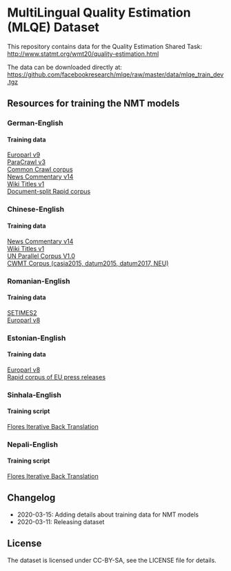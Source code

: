 # MultiLingual Quality Estimation (MLQE) Dataset

This repository contains data for the Quality Estimation Shared Task:  
http://www.statmt.org/wmt20/quality-estimation.html  

The data can be downloaded directly at:  
https://github.com/facebookresearch/mlqe/raw/master/data/mlqe_train_dev.tgz

## Resources for training the NMT models

### German-English

#### Training data
[Europarl v9](http://www.statmt.org/europarl/v9/training/europarl-v9.de-en.tsv.gz)  
[ParaCrawl v3](https://s3.amazonaws.com/web-language-models/paracrawl/release3/en-de.bicleaner07.tmx.gz)  
[Common Crawl corpus](http://www.statmt.org/wmt13/training-parallel-commoncrawl.tgz)  
[News Commentary v14](http://data.statmt.org/news-commentary/v14/training/news-commentary-v14.de-en.tsv.gz)  
[Wiki Titles v1](http://data.statmt.org/wikititles/v1/wikititles-v1.de-en.tsv.gz)  
[Document-split Rapid corpus](https://s3-eu-west-1.amazonaws.com/tilde-model/rapid2019.de-en.zip)

### Chinese-English

#### Training data
[News Commentary v14](http://data.statmt.org/news-commentary/v14/training/news-commentary-v14.en-zh.tsv.gz)  
[Wiki Titles v1](http://data.statmt.org/wikititles/v1/wikititles-v1.zh-en.tsv.gz)  
[UN Parallel Corpus V1.0](https://stuncorpusprod.blob.core.windows.net/corpusfiles/UNv1.0-TEI.zh.tar.gz.00)  
[CWMT Corpus (casia2015, datum2015, datum2017, NEU)](http://mteval.cipsc.org.cn:81/agreement/wmt)

### Romanian-English

#### Training data
[SETIMES2](http://opus.nlpl.eu/SETIMES2.php)  
[Europarl v8](http://data.statmt.org/wmt16/translation-task/training-parallel-ep-v8.tgz)

### Estonian-English

#### Training data
[Europarl v8](http://data.statmt.org/wmt18/translation-task/training-parallel-ep-v8.tgz)  
[Rapid corpus of EU press releases](http://data.statmt.org/wmt18/translation-task/rapid2016.tgz)

### Sinhala-English

#### Training script
[Flores Iterative Back Translation](https://github.com/facebookresearch/flores#train-iterative-back-translation-models)

### Nepali-English

#### Training script
[Flores Iterative Back Translation](https://github.com/facebookresearch/flores#train-iterative-back-translation-models)

## Changelog
- 2020-03-15: Adding details about training data for NMT models
- 2020-03-11: Releasing dataset


## License
The dataset is licensed under CC-BY-SA, see the LICENSE file for details.
